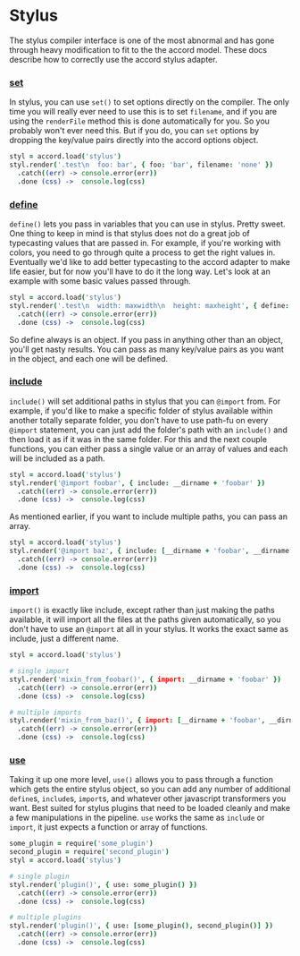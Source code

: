Stylus
======

The stylus compiler interface is one of the most abnormal and has gone through heavy modification to fit to the the accord model. These docs describe how to correctly use the accord stylus adapter.

### [set](http://learnboost.github.io/stylus/docs/js.html#setsetting-value)

In stylus, you can use `set()` to set options directly on the compiler. The only time you will really ever need to use this is to set `filename`, and if you are using the `renderFile` method this is done automatically for you. So you probably won't ever need this. But if you do, you can `set` options by dropping the key/value pairs directly into the accord options object.

```coffee
styl = accord.load('stylus')
styl.render('.test\n  foo: bar', { foo: 'bar', filename: 'none' })
  .catch((err) -> console.error(err))
  .done (css) ->  console.log(css)
```

### [define](http://learnboost.github.io/stylus/docs/js.html#definename-node)

`define()` lets you pass in variables that you can use in stylus. Pretty sweet. One thing to keep in mind is that stylus does not do a great job of typecasting values that are passed in. For example, if you're working with colors, you need to go through quite a process to get the right values in. Eventually we'd like to add better typecasting to the accord adapter to make life easier, but for now you'll have to do it the long way. Let's look at an example with some basic values passed through.

```coffee
styl = accord.load('stylus')
styl.render('.test\n  width: maxwidth\n  height: maxheight', { define: { maxwidth: 42, maxheight: 100 } })
  .catch((err) -> console.error(err))
  .done (css) ->  console.log(css)
```

So define always is an object. If you pass in anything other than an object, you'll get nasty results. You can pass as many key/value pairs as you want in the object, and each one will be defined.

### [include](http://learnboost.github.io/stylus/docs/js.html#includepath)

`include()` will set additional paths in stylus that you can `@import` from. For example, if you'd like to make a specific folder of stylus available within another totally separate folder, you don't have to use path-fu on every `@import` statement, you can just add the folder's path with an `include()` and then load it as if it was in the same folder. For this and the next couple functions, you can either pass a single value or an array of values and each will be included as a path.

```coffee
styl = accord.load('stylus')
styl.render('@import foobar', { include: __dirname + 'foobar' })
  .catch((err) -> console.error(err))
  .done (css) ->  console.log(css)
```

As mentioned earlier, if you want to include multiple paths, you can pass an array.

```coffee
styl = accord.load('stylus')
styl.render('@import baz', { include: [__dirname + 'foobar', __dirname + baz] })
  .catch((err) -> console.error(err))
  .done (css) ->  console.log(css)
```

### [import](http://learnboost.github.io/stylus/docs/js.html#importpath)

`import()` is exactly like include, except rather than just making the paths available, it will import all the files at the paths given automatically, so you don't have to use an `@import` at all in your stylus. It works the exact same as include, just a different name.

```coffee
styl = accord.load('stylus')

# single import
styl.render('mixin_from_foobar()', { import: __dirname + 'foobar' })
  .catch((err) -> console.error(err))
  .done (css) ->  console.log(css)

# multiple imports
styl.render('mixin_from_baz()', { import: [__dirname + 'foobar', __dirname + baz] })
  .catch((err) -> console.error(err))
  .done (css) ->  console.log(css)
```

### [use](http://learnboost.github.io/stylus/docs/js.html#usefn)

Taking it up one more level, `use()` allows you to pass through a function which gets the entire stylus object, so you can add any number of additional `define`s, `include`s, `import`s, and whatever other javascript transformers you want. Best suited for stylus plugins that need to be loaded cleanly and make a few manipulations in the pipeline. `use` works the same as `include` or `import`, it just expects a function or array of functions.

```coffee
some_plugin = require('some_plugin')
second_plugin = require('second_plugin')
styl = accord.load('stylus')

# single plugin
styl.render('plugin()', { use: some_plugin() })
  .catch((err) -> console.error(err))
  .done (css) ->  console.log(css)

# multiple plugins
styl.render('plugin()', { use: [some_plugin(), second_plugin()] })
  .catch((err) -> console.error(err))
  .done (css) ->  console.log(css)
```
